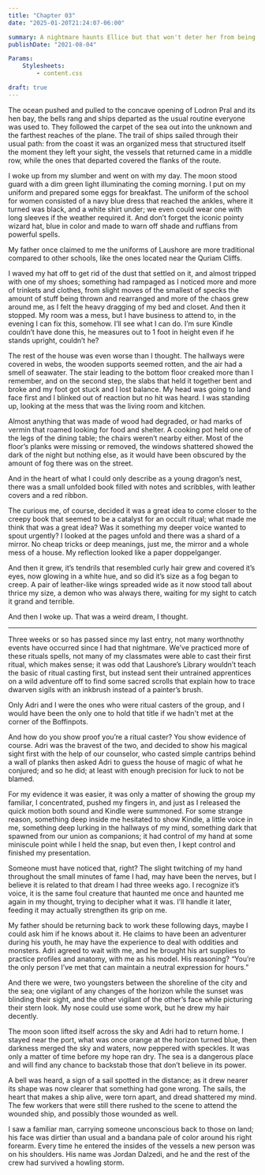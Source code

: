 ```yaml
---
title: "Chapter 03"
date: "2025-01-20T21:24:07-06:00"

summary: A nightmare haunts Ellice but that won't deter her from being fine and dandy. ...Right? Also her father came back :D
publishDate: "2021-08-04"

Params:
    Stylesheets:
        - content.css

draft: true
---
```


The ocean pushed and pulled to the concave opening of Lodron Pral and its hen bay, the bells rang and ships departed as the usual routine everyone was used to. They followed the carpet of the sea out into the unknown and the farthest reaches of the plane. The trail of ships sailed through their usual path: from the coast it was an organized mess that structured itself the moment they left your sight, the vessels that returned came in a middle row, while the ones that departed covered the flanks of the route.

I woke up from my slumber and went on with my day. The moon stood guard with a dim green light illuminating the coming morning. I put on my uniform and prepared some eggs for breakfast. The uniform of the school for women consisted of a navy blue dress that reached the ankles, where it turned was black, and a white shirt under; we even could wear one with long sleeves if the weather required it. And don’t forget the iconic pointy wizard hat, blue in color and made to warn off shade and ruffians from powerful spells.

My father once claimed to me the uniforms of Laushore are more traditional compared to other schools, like the ones located near the Quriam Cliffs.

I waved my hat off to get rid of the dust that settled on it, and almost tripped with one of my shoes; something had rampaged as I noticed more and more of trinkets and clothes, from slight moves of the smallest of specks the amount of stuff being thrown and rearranged and more of the chaos grew around me, as I felt the heavy dragging of my bed and closet. And then it stopped. My room was a mess, but I have business to attend to, in the evening I can fix this, somehow. I’ll see what I can do. I’m sure Kindle couldn’t have done this, he measures out to 1 foot in height even if he stands upright, couldn’t he?

The rest of the house was even worse than I thought. The hallways were covered in webs, the wooden supports seemed rotten, and the air had a smell of seawater. The stair leading to the bottom floor creaked more than I remember, and on the second step, the slabs that held it together bent and broke and my foot got stuck and I lost balance. My head was going to land face first and I blinked out of reaction but no hit was heard. I was standing up, looking at the mess that was the living room and kitchen.

Almost anything that was made of wood had degraded, or had marks of vermin that roamed looking for food and shelter. A cooking pot held one of the legs of the dining table; the chairs weren’t nearby either. Most of the floor’s planks were missing or removed, the windows shattered showed the dark of the night but nothing else, as it would have been obscured by the amount of fog there was on the street.

And in the heart of what I could only describe as a young dragon’s nest, there was a small unfolded book filled with notes and scribbles, with leather covers and a red ribbon.

The curious me, of course, decided it was a great idea to come closer to the creepy book that seemed to be a catalyst for an occult ritual; what made me think that was a great idea? Was it something my deeper voice wanted to spout urgently? I looked at the pages unfold and there was a shard of a mirror. No cheap tricks or deep meanings, just me, the mirror and a whole mess of a house. My reflection looked like a paper doppelganger.

And then it grew, it’s tendrils that resembled curly hair grew and covered it’s eyes, now glowing in a white hue, and so did it’s size as a fog began to creep. A pair of leather-like wings spreaded wide as it now stood tall about thrice my size, a demon who was always there, waiting for my sight to catch it grand and terrible.

And then I woke up. That was a weird dream, I thought.

---

Three weeks or so has passed since my last entry, not many worthnothy events have occurred since I had that nightmare. We’ve practiced more of these rituals spells, not many of my classmates were able to cast their first ritual, which makes sense; it was odd that Laushore’s Library wouldn’t teach the basic of ritual casting first, but instead sent their untrained apprentices on a wild adventure off to find some sacred scrolls that explain how to trace dwarven sigils with an inkbrush instead of a painter’s brush.

Only Adri and I were the ones who were ritual casters of the group, and I would have been the only one to hold that title if we hadn't met at the corner of the Boffinpots.

And how do you show proof you’re a ritual caster? You show evidence of course. Adri was the bravest of the two, and decided to show his magical sight first with the help of our counselor, who casted simple cantrips behind a wall of planks then asked Adri to guess the house of magic of what he conjured; and so he did; at least with enough precision for luck to not be blamed.

For my evidence it was easier, it was only a matter of showing the group my familiar, I concentrated, pushed my fingers in, and just as I released the quick motion both sound and Kindle were summoned. For some strange reason, something deep inside me hesitated to show Kindle, a little voice in me, something deep lurking in the hallways of my mind, something dark that spawned from our union as companions; it had control of my hand at some miniscule point while I held the snap, but even then, I kept control and finished my presentation.

Someone must have noticed that, right? The slight twitching of my hand throughout the small minutes of fame I had, may have been the nerves, but I believe it is related to that dream I had three weeks ago. I recognize it’s voice, it is the same foul creature that haunted me once and haunted me again in my thought, trying to decipher what it was. I’ll handle it later, feeding it may actually strengthen its grip on me.

My father should be returning back to work these following days, maybe I could ask him if he knows about it. He claims to have been an adventurer during his youth, he may have the experience to deal with oddities and monsters. Adri agreed to wait with me, and he brought his art supplies to practice profiles and anatomy, with me as his model. His reasoning? “You’re the only person I’ve met that can maintain a neutral expression for hours.”

And there we were, two youngsters between the shoreline of the city and the sea; one vigilant of any changes of the horizon while the sunset was blinding their sight, and the other vigilant of the other’s face while picturing their stern look. My nose could use some work, but he drew my hair decently.

The moon soon lifted itself across the sky and Adri had to return home. I stayed near the port, what was once orange at the horizon turned blue, then darkness merged the sky and waters, now peppered with speckles. It was only a matter of time before my hope ran dry. The sea is a dangerous place and will find any chance to backstab those that don’t believe in its power.

A bell was heard, a sign of a sail spotted in the distance; as it drew nearer its shape was now clearer that something had gone wrong. The sails, the heart that makes a ship alive, were torn apart, and dread shattered my mind. The few workers that were still there rushed to the scene to attend the wounded ship, and possibly those wounded as well.

I saw a familiar man, carrying someone unconscious back to those on land; his face was dirtier than usual and a bandana pale of color around his right forearm.
Every time he entered the insides of the vessels a new person was on his shoulders.
His name was Jordan Dalzedi, and he and the rest of the crew had survived a howling storm.
